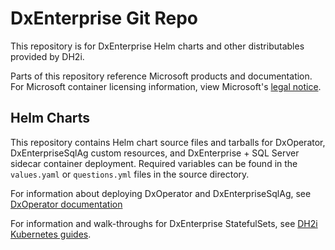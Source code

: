 # DxEnterprise Git Repo

This repository is for DxEnterprise Helm charts and other distributables provided by DH2i.

Parts of this repository reference Microsoft products and documentation. For Microsoft container licensing information, view Microsoft's [legal notice](https://github.com/microsoft/containerregistry/blob/main/legal/Container-Images-Legal-Notice.md).

## Helm Charts

This repository contains Helm chart source files and tarballs for DxOperator, DxEnterpriseSqlAg custom resources, and DxEnterprise + SQL Server sidecar container deployment. Required variables can be found in the `values.yaml` or `questions.yml` files in the source directory.

For information about deploying DxOperator and DxEnterpriseSqlAg, see [DxOperator documentation](https://support.dh2i.com/docs/guides/dxoperator/)

For information and walk-throughs for DxEnterprise StatefulSets, see [DH2i Kubernetes guides](http://support.dh2i.com/docs/guides/dxenterprise/containers/kubernetes/).
